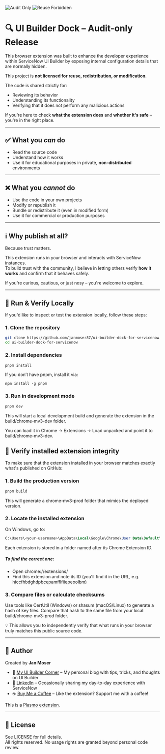 ![Audit Only](https://img.shields.io/badge/License-Audit--only-red)
![Reuse Forbidden](https://img.shields.io/badge/Reuse-forbidden-lightgrey)

# 🔍 UI Builder Dock – Audit-only Release

This browser extension was built to enhance the developer experience within ServiceNow UI Builder by exposing internal configuration details that are normally hidden.

This project is **not licensed for reuse, redistribution, or modification**.  

The code is shared strictly for:

- Reviewing its behavior  
- Understanding its functionality  
- Verifying that it does not perform any malicious actions

If you're here to check **what the extension does** and **whether it's safe** – you're in the right place.

---

## ✅ What you *can* do

- Read the source code  
- Understand how it works  
- Use it for educational purposes in private, **non-distributed** environments

---

## ❌ What you *cannot* do

- Use the code in your own projects  
- Modify or republish it  
- Bundle or redistribute it (even in modified form)  
- Use it for commercial or production purposes

---

## ℹ️ Why publish at all?

Because trust matters.

This extension runs in your browser and interacts with ServiceNow instances.  
To build trust with the community, I believe in letting others verify **how it works** and confirm that it behaves safely.

If you're curious, cautious, or just nosy – you're welcome to explore.

---



## 🧪 Run & Verify Locally

If you'd like to inspect or test the extension locally, follow these steps:

### 1. Clone the repository

```bash
git clone https://github.com/janmoser87/ui-builder-dock-for-servicenow.git
cd ui-builder-dock-for-servicenow
```

### 2. Install dependencies

```bash
pnpm install
```

If you don’t have pnpm, install it via:

```bach
npm install -g pnpm
```

### 3. Run in development mode

```bash
pnpm dev
```

This will start a local development build and generate the extension in the build/chrome-mv3-dev folder.

You can load it in Chrome → Extensions → Load unpacked and point it to build/chrome-mv3-dev.

## 🔐 Verify installed extension integrity

To make sure that the extension installed in your browser matches exactly what's published on GitHub:

### 1. Build the production version

```bash
pnpm build
```

This will generate a chrome-mv3-prod folder that mimics the deployed version.

### 2. Locate the installed extension

On Windows, go to:

```sql
C:\Users\<your-username>\AppData\Local\Google\Chrome\User Data\Default\Extensions\<extension-id>
```

Each extension is stored in a folder named after its Chrome Extension ID.

##### To find the correct one:

* Open chrome://extensions/
* Find this extension and note its ID (you'll find it in the URL, e.g. hiccfhbdghdpbcepamfflfiiepeoolbm)

### 3. Compare files or calculate checksums

Use tools like CertUtil (Windows) or shasum (macOS/Linux) to generate a hash of key files. Compare that hash to the same file from your local build/chrome-mv3-prod folder.

💡 This allows you to independently verify that what runs in your browser truly matches this public source code.

---

## 👤 Author

Created by **Jan Moser**

- 📝 [My UI Builder Corner](https://myuibcorner.com) – My personal blog with tips, tricks, and thoughts on UI Builder  
- 💼 [LinkedIn](https://www.linkedin.com/in/janmoser/) – Occasionally sharing my day-to-day experience with ServiceNow  
- ☕ [Buy Me a Coffee](https://www.buymeacoffee.com/janmoser) – Like the extension? Support me with a coffee!

This is a [Plasmo extension](https://docs.plasmo.com/).

---

## 📜 License

See [LICENSE](./LICENSE) for full details.  
All rights reserved. No usage rights are granted beyond personal code review.
